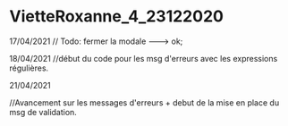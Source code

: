 # VietteRoxanne_4_23122020

17/04/2021
// Todo: fermer la modale ---> ok;

18/04/2021
//début du code pour les msg d'erreurs avec les expressions régulières.

21/04/2021

//Avancement sur les messages d'erreurs + debut de la mise en place du msg de validation. 